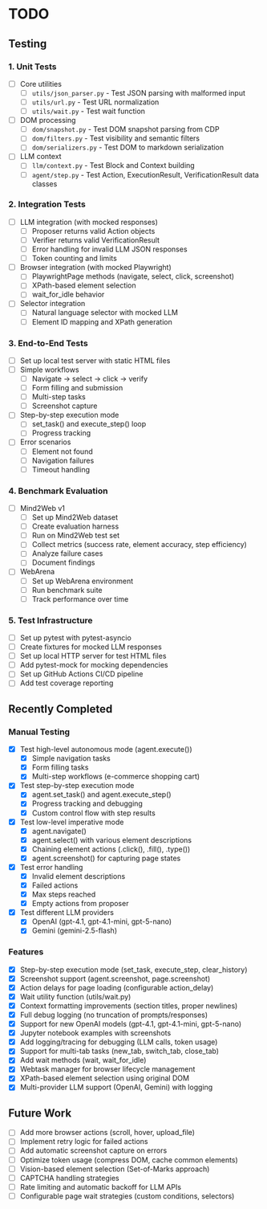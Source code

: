 # TODO

## Testing

### 1. Unit Tests
- [ ] Core utilities
  - [ ] `utils/json_parser.py` - Test JSON parsing with malformed input
  - [ ] `utils/url.py` - Test URL normalization
  - [ ] `utils/wait.py` - Test wait function
- [ ] DOM processing
  - [ ] `dom/snapshot.py` - Test DOM snapshot parsing from CDP
  - [ ] `dom/filters.py` - Test visibility and semantic filters
  - [ ] `dom/serializers.py` - Test DOM to markdown serialization
- [ ] LLM context
  - [ ] `llm/context.py` - Test Block and Context building
  - [ ] `agent/step.py` - Test Action, ExecutionResult, VerificationResult data classes

### 2. Integration Tests
- [ ] LLM integration (with mocked responses)
  - [ ] Proposer returns valid Action objects
  - [ ] Verifier returns valid VerificationResult
  - [ ] Error handling for invalid LLM JSON responses
  - [ ] Token counting and limits
- [ ] Browser integration (with mocked Playwright)
  - [ ] PlaywrightPage methods (navigate, select, click, screenshot)
  - [ ] XPath-based element selection
  - [ ] wait_for_idle behavior
- [ ] Selector integration
  - [ ] Natural language selector with mocked LLM
  - [ ] Element ID mapping and XPath generation

### 3. End-to-End Tests
- [ ] Set up local test server with static HTML files
- [ ] Simple workflows
  - [ ] Navigate → select → click → verify
  - [ ] Form filling and submission
  - [ ] Multi-step tasks
  - [ ] Screenshot capture
- [ ] Step-by-step execution mode
  - [ ] set_task() and execute_step() loop
  - [ ] Progress tracking
- [ ] Error scenarios
  - [ ] Element not found
  - [ ] Navigation failures
  - [ ] Timeout handling

### 4. Benchmark Evaluation
- [ ] Mind2Web v1
  - [ ] Set up Mind2Web dataset
  - [ ] Create evaluation harness
  - [ ] Run on Mind2Web test set
  - [ ] Collect metrics (success rate, element accuracy, step efficiency)
  - [ ] Analyze failure cases
  - [ ] Document findings
- [ ] WebArena
  - [ ] Set up WebArena environment
  - [ ] Run benchmark suite
  - [ ] Track performance over time

### 5. Test Infrastructure
- [ ] Set up pytest with pytest-asyncio
- [ ] Create fixtures for mocked LLM responses
- [ ] Set up local HTTP server for test HTML files
- [ ] Add pytest-mock for mocking dependencies
- [ ] Set up GitHub Actions CI/CD pipeline
- [ ] Add test coverage reporting

## Recently Completed

### Manual Testing
- [x] Test high-level autonomous mode (agent.execute())
  - [x] Simple navigation tasks
  - [x] Form filling tasks
  - [x] Multi-step workflows (e-commerce shopping cart)
- [x] Test step-by-step execution mode
  - [x] agent.set_task() and agent.execute_step()
  - [x] Progress tracking and debugging
  - [x] Custom control flow with step results
- [x] Test low-level imperative mode
  - [x] agent.navigate()
  - [x] agent.select() with various element descriptions
  - [x] Chaining element actions (.click(), .fill(), .type())
  - [x] agent.screenshot() for capturing page states
- [x] Test error handling
  - [x] Invalid element descriptions
  - [x] Failed actions
  - [x] Max steps reached
  - [x] Empty actions from proposer
- [x] Test different LLM providers
  - [x] OpenAI (gpt-4.1, gpt-4.1-mini, gpt-5-nano)
  - [x] Gemini (gemini-2.5-flash)

### Features
- [x] Step-by-step execution mode (set_task, execute_step, clear_history)
- [x] Screenshot support (agent.screenshot, page.screenshot)
- [x] Action delays for page loading (configurable action_delay)
- [x] Wait utility function (utils/wait.py)
- [x] Context formatting improvements (section titles, proper newlines)
- [x] Full debug logging (no truncation of prompts/responses)
- [x] Support for new OpenAI models (gpt-4.1, gpt-4.1-mini, gpt-5-nano)
- [x] Jupyter notebook examples with screenshots
- [x] Add logging/tracing for debugging (LLM calls, token usage)
- [x] Support for multi-tab tasks (new_tab, switch_tab, close_tab)
- [x] Add wait methods (wait, wait_for_idle)
- [x] Webtask manager for browser lifecycle management
- [x] XPath-based element selection using original DOM
- [x] Multi-provider LLM support (OpenAI, Gemini) with logging

## Future Work
- [ ] Add more browser actions (scroll, hover, upload_file)
- [ ] Implement retry logic for failed actions
- [ ] Add automatic screenshot capture on errors
- [ ] Optimize token usage (compress DOM, cache common elements)
- [ ] Vision-based element selection (Set-of-Marks approach)
- [ ] CAPTCHA handling strategies
- [ ] Rate limiting and automatic backoff for LLM APIs
- [ ] Configurable page wait strategies (custom conditions, selectors)
